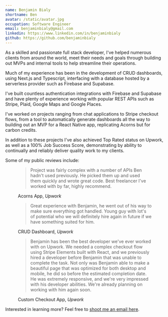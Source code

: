 ```yaml
---
name: Benjamin Bialy
shortname: Ben
avatar: /static/avatar.jpg
occupation: Software Engineer
email: benjaminbialy@gmail.com
linkedin: https://www.linkedin.com/in/benjaminbialy
github: https://github.com/benjaminbialy
---
```


As a skilled and passionate full stack developer, I've helped numerous clients from around the world, meet their needs and goals through building out MVPs and internal tools to help streamline their operations.

Much of my experience has been in the development of CRUD dashboards, using Next.js and Typescript, interfacing with a database hosted by a serverless provider such as Firebase and Supabase.

I've built countless authentication integrations with Firebase and Supabase and have plenty of experience working with popular REST APIs such as Stripe, Plaid, Google Maps and Google Places.

I've worked on projects ranging from chat applications to Stripe checkout flows, from a tool to automatically generate dashboards all the way to building out an MVP for a React Native app, replicating Acorns but for carbon credits.

In addition to these projects I've also achieved Top Rated status on Upwork, as well as a 100% Job Success Score, demonstrating by ability to continually and reliably deliver quality work to my clients.

Some of my public reviews include:

<figure>
    <blockquote cite="https://www.upwork.com/freelancers/~010e8c3f713dce417d">
        <p>Project was fairly complex with a number of APIs Ben hadn't used previously. He picked them up and used them quickly and wrote great code. Best freelancer I've worked with by far, highly recommend.</p>
    </blockquote>
    <figcaption>Acorns App,<cite> Upwork</cite></figcaption>
</figure>

<figure>
    <blockquote cite="https://www.upwork.com/freelancers/~010e8c3f713dce417d">
        <p>Great experience with Benjamin, he went out of his way to make sure everything got handled. Young guy with lot's of potential who we will definitely hire again in future if we have something suited for him.</p>
    </blockquote>
    <figcaption>CRUD Dashboard,<cite> Upwork</cite></figcaption>
</figure>

<figure>
    <blockquote cite="https://www.upwork.com/freelancers/~010e8c3f713dce417d">
        <p>Benjamin has been the best developer we've ever worked with on Upwork. We needed a complex checkout flow using Stripe Elements built with React, and we previously hired a developer before Benjamin that was unable to complete the task. Not only was Benjamin able to make a beautiful page that was optimized for both desktop and mobile, he did so before the estimated completion date. He was extremely responsive, and we're very impressed with his developer abilities. We're already planning on working with him again soon.</p>
    </blockquote>
    <figcaption>Custom Checkout App,<cite> Upwork</cite></figcaption>
</figure>

Interested in learning more? Feel free to <a href="mailto:benjamincbialy@gmail.com">shoot me an email here</a>.
